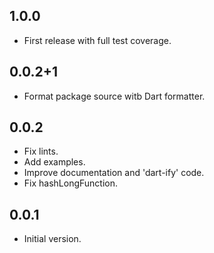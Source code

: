 ## 1.0.0

- First release with full test coverage.

## 0.0.2+1

- Format package source witb Dart formatter.

## 0.0.2

- Fix lints.
- Add examples.
- Improve documentation and 'dart-ify' code.
- Fix hashLongFunction.

## 0.0.1

- Initial version.
